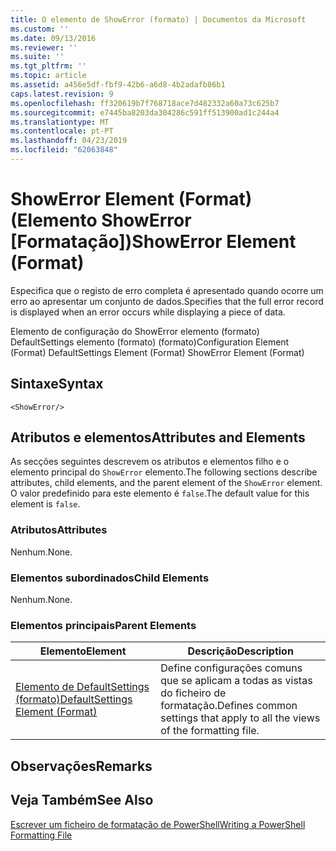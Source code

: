 ```yaml
---
title: O elemento de ShowError (formato) | Documentos da Microsoft
ms.custom: ''
ms.date: 09/13/2016
ms.reviewer: ''
ms.suite: ''
ms.tgt_pltfrm: ''
ms.topic: article
ms.assetid: a456e5df-fbf9-42b6-a6d8-4b2adafb86b1
caps.latest.revision: 9
ms.openlocfilehash: ff320619b7f768718ace7d482332a60a73c625b7
ms.sourcegitcommit: e7445ba8203da304286c591ff513900ad1c244a4
ms.translationtype: MT
ms.contentlocale: pt-PT
ms.lasthandoff: 04/23/2019
ms.locfileid: "62063848"
---
```

# <a name="showerror-element-format"></a><span data-ttu-id="98d51-102">ShowError Element (Format) (Elemento ShowError [Formatação])</span><span class="sxs-lookup"><span data-stu-id="98d51-102">ShowError Element (Format)</span></span>

<span data-ttu-id="98d51-103">Especifica que o registo de erro completa é apresentado quando ocorre um erro ao apresentar um conjunto de dados.</span><span class="sxs-lookup"><span data-stu-id="98d51-103">Specifies that the full error record is displayed when an error occurs while displaying a piece of data.</span></span>

<span data-ttu-id="98d51-104">Elemento de configuração do ShowError elemento (formato) DefaultSettings elemento (formato) (formato)</span><span class="sxs-lookup"><span data-stu-id="98d51-104">Configuration Element (Format) DefaultSettings Element (Format) ShowError Element (Format)</span></span>

## <a name="syntax"></a><span data-ttu-id="98d51-105">Sintaxe</span><span class="sxs-lookup"><span data-stu-id="98d51-105">Syntax</span></span>

```scr
<ShowError/>
```

## <a name="attributes-and-elements"></a><span data-ttu-id="98d51-106">Atributos e elementos</span><span class="sxs-lookup"><span data-stu-id="98d51-106">Attributes and Elements</span></span>

<span data-ttu-id="98d51-107">As secções seguintes descrevem os atributos e elementos filho e o elemento principal do `ShowError` elemento.</span><span class="sxs-lookup"><span data-stu-id="98d51-107">The following sections describe attributes, child elements, and the parent element of the `ShowError` element.</span></span> <span data-ttu-id="98d51-108">O valor predefinido para este elemento é `false`.</span><span class="sxs-lookup"><span data-stu-id="98d51-108">The default value for this element is `false`.</span></span>

### <a name="attributes"></a><span data-ttu-id="98d51-109">Atributos</span><span class="sxs-lookup"><span data-stu-id="98d51-109">Attributes</span></span>

<span data-ttu-id="98d51-110">Nenhum.</span><span class="sxs-lookup"><span data-stu-id="98d51-110">None.</span></span>

### <a name="child-elements"></a><span data-ttu-id="98d51-111">Elementos subordinados</span><span class="sxs-lookup"><span data-stu-id="98d51-111">Child Elements</span></span>

<span data-ttu-id="98d51-112">Nenhum.</span><span class="sxs-lookup"><span data-stu-id="98d51-112">None.</span></span>

### <a name="parent-elements"></a><span data-ttu-id="98d51-113">Elementos principais</span><span class="sxs-lookup"><span data-stu-id="98d51-113">Parent Elements</span></span>

|<span data-ttu-id="98d51-114">Elemento</span><span class="sxs-lookup"><span data-stu-id="98d51-114">Element</span></span>|<span data-ttu-id="98d51-115">Descrição</span><span class="sxs-lookup"><span data-stu-id="98d51-115">Description</span></span>|
|-------------|-----------------|
|[<span data-ttu-id="98d51-116">Elemento de DefaultSettings (formato)</span><span class="sxs-lookup"><span data-stu-id="98d51-116">DefaultSettings Element (Format)</span></span>](./defaultsettings-element-format.md)|<span data-ttu-id="98d51-117">Define configurações comuns que se aplicam a todas as vistas do ficheiro de formatação.</span><span class="sxs-lookup"><span data-stu-id="98d51-117">Defines common settings that apply to all the views of the formatting file.</span></span>|

## <a name="remarks"></a><span data-ttu-id="98d51-118">Observações</span><span class="sxs-lookup"><span data-stu-id="98d51-118">Remarks</span></span>

## <a name="see-also"></a><span data-ttu-id="98d51-119">Veja Também</span><span class="sxs-lookup"><span data-stu-id="98d51-119">See Also</span></span>

[<span data-ttu-id="98d51-120">Escrever um ficheiro de formatação de PowerShell</span><span class="sxs-lookup"><span data-stu-id="98d51-120">Writing a PowerShell Formatting File</span></span>](./writing-a-powershell-formatting-file.md)

